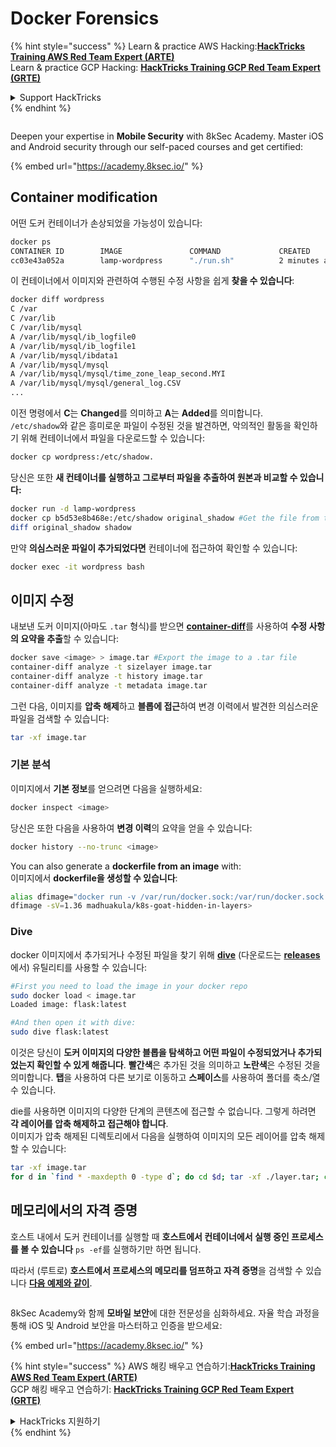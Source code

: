 # Docker Forensics

{% hint style="success" %}
Learn & practice AWS Hacking:<img src="/.gitbook/assets/arte.png" alt="" data-size="line">[**HackTricks Training AWS Red Team Expert (ARTE)**](https://training.hacktricks.xyz/courses/arte)<img src="/.gitbook/assets/arte.png" alt="" data-size="line">\
Learn & practice GCP Hacking: <img src="/.gitbook/assets/grte.png" alt="" data-size="line">[**HackTricks Training GCP Red Team Expert (GRTE)**<img src="/.gitbook/assets/grte.png" alt="" data-size="line">](https://training.hacktricks.xyz/courses/grte)

<details>

<summary>Support HackTricks</summary>

* Check the [**subscription plans**](https://github.com/sponsors/carlospolop)!
* **Join the** 💬 [**Discord group**](https://discord.gg/hRep4RUj7f) or the [**telegram group**](https://t.me/peass) or **follow** us on **Twitter** 🐦 [**@hacktricks\_live**](https://twitter.com/hacktricks\_live)**.**
* **Share hacking tricks by submitting PRs to the** [**HackTricks**](https://github.com/carlospolop/hacktricks) and [**HackTricks Cloud**](https://github.com/carlospolop/hacktricks-cloud) github repos.

</details>
{% endhint %}

<figure><img src="/.gitbook/assets/image (2).png" alt=""><figcaption></figcaption></figure>

Deepen your expertise in **Mobile Security** with 8kSec Academy. Master iOS and Android security through our self-paced courses and get certified:

{% embed url="https://academy.8ksec.io/" %}

## Container modification

어떤 도커 컨테이너가 손상되었을 가능성이 있습니다:
```bash
docker ps
CONTAINER ID        IMAGE               COMMAND             CREATED             STATUS              PORTS               NAMES
cc03e43a052a        lamp-wordpress      "./run.sh"          2 minutes ago       Up 2 minutes        80/tcp              wordpress
```
이 컨테이너에서 이미지와 관련하여 수행된 수정 사항을 쉽게 **찾을 수 있습니다**:
```bash
docker diff wordpress
C /var
C /var/lib
C /var/lib/mysql
A /var/lib/mysql/ib_logfile0
A /var/lib/mysql/ib_logfile1
A /var/lib/mysql/ibdata1
A /var/lib/mysql/mysql
A /var/lib/mysql/mysql/time_zone_leap_second.MYI
A /var/lib/mysql/mysql/general_log.CSV
...
```
이전 명령에서 **C**는 **Changed**를 의미하고 **A**는 **Added**를 의미합니다.\
`/etc/shadow`와 같은 흥미로운 파일이 수정된 것을 발견하면, 악의적인 활동을 확인하기 위해 컨테이너에서 파일을 다운로드할 수 있습니다:
```bash
docker cp wordpress:/etc/shadow.
```
당신은 또한 **새 컨테이너를 실행하고 그로부터 파일을 추출하여 원본과 비교할 수 있습니다:**
```bash
docker run -d lamp-wordpress
docker cp b5d53e8b468e:/etc/shadow original_shadow #Get the file from the newly created container
diff original_shadow shadow
```
만약 **의심스러운 파일이 추가되었다면** 컨테이너에 접근하여 확인할 수 있습니다:
```bash
docker exec -it wordpress bash
```
## 이미지 수정

내보낸 도커 이미지(아마도 `.tar` 형식)를 받으면 [**container-diff**](https://github.com/GoogleContainerTools/container-diff/releases)를 사용하여 **수정 사항의 요약을 추출**할 수 있습니다:
```bash
docker save <image> > image.tar #Export the image to a .tar file
container-diff analyze -t sizelayer image.tar
container-diff analyze -t history image.tar
container-diff analyze -t metadata image.tar
```
그런 다음, 이미지를 **압축 해제**하고 **블롭에 접근**하여 변경 이력에서 발견한 의심스러운 파일을 검색할 수 있습니다:
```bash
tar -xf image.tar
```
### 기본 분석

이미지에서 **기본 정보**를 얻으려면 다음을 실행하세요:
```bash
docker inspect <image>
```
당신은 또한 다음을 사용하여 **변경 이력**의 요약을 얻을 수 있습니다:
```bash
docker history --no-trunc <image>
```
You can also generate a **dockerfile from an image** with:  
이미지에서 **dockerfile을 생성할 수 있습니다**:
```bash
alias dfimage="docker run -v /var/run/docker.sock:/var/run/docker.sock --rm alpine/dfimage"
dfimage -sV=1.36 madhuakula/k8s-goat-hidden-in-layers>
```
### Dive

docker 이미지에서 추가되거나 수정된 파일을 찾기 위해 [**dive**](https://github.com/wagoodman/dive) (다운로드는 [**releases**](https://github.com/wagoodman/dive/releases/tag/v0.10.0)에서) 유틸리티를 사용할 수 있습니다:
```bash
#First you need to load the image in your docker repo
sudo docker load < image.tar                                                                                                                                                                                                         1 ⨯
Loaded image: flask:latest

#And then open it with dive:
sudo dive flask:latest
```
이것은 당신이 **도커 이미지의 다양한 블롭을 탐색하고 어떤 파일이 수정되었거나 추가되었는지 확인할 수 있게 해줍니다**. **빨간색**은 추가된 것을 의미하고 **노란색**은 수정된 것을 의미합니다. **탭**을 사용하여 다른 보기로 이동하고 **스페이스**를 사용하여 폴더를 축소/열 수 있습니다.

die를 사용하면 이미지의 다양한 단계의 콘텐츠에 접근할 수 없습니다. 그렇게 하려면 **각 레이어를 압축 해제하고 접근해야 합니다**.\
이미지가 압축 해제된 디렉토리에서 다음을 실행하여 이미지의 모든 레이어를 압축 해제할 수 있습니다:
```bash
tar -xf image.tar
for d in `find * -maxdepth 0 -type d`; do cd $d; tar -xf ./layer.tar; cd ..; done
```
## 메모리에서의 자격 증명

호스트 내에서 도커 컨테이너를 실행할 때 **호스트에서 컨테이너에서 실행 중인 프로세스를 볼 수 있습니다** `ps -ef`를 실행하기만 하면 됩니다.

따라서 (루트로) **호스트에서 프로세스의 메모리를 덤프하고** **자격 증명**을 검색할 수 있습니다 [**다음 예제와 같이**](../../linux-hardening/privilege-escalation/#process-memory).

<figure><img src="/.gitbook/assets/image (2).png" alt=""><figcaption></figcaption></figure>

8kSec Academy와 함께 **모바일 보안**에 대한 전문성을 심화하세요. 자율 학습 과정을 통해 iOS 및 Android 보안을 마스터하고 인증을 받으세요:

{% embed url="https://academy.8ksec.io/" %}

{% hint style="success" %}
AWS 해킹 배우고 연습하기:<img src="/.gitbook/assets/arte.png" alt="" data-size="line">[**HackTricks Training AWS Red Team Expert (ARTE)**](https://training.hacktricks.xyz/courses/arte)<img src="/.gitbook/assets/arte.png" alt="" data-size="line">\
GCP 해킹 배우고 연습하기: <img src="/.gitbook/assets/grte.png" alt="" data-size="line">[**HackTricks Training GCP Red Team Expert (GRTE)**<img src="/.gitbook/assets/grte.png" alt="" data-size="line">](https://training.hacktricks.xyz/courses/grte)

<details>

<summary>HackTricks 지원하기</summary>

* [**구독 계획**](https://github.com/sponsors/carlospolop) 확인하기!
* **💬 [**Discord 그룹**](https://discord.gg/hRep4RUj7f) 또는 [**텔레그램 그룹**](https://t.me/peass)에 참여하거나 **Twitter** 🐦 [**@hacktricks\_live**](https://twitter.com/hacktricks\_live)**를 팔로우하세요.**
* **[**HackTricks**](https://github.com/carlospolop/hacktricks) 및 [**HackTricks Cloud**](https://github.com/carlospolop/hacktricks-cloud) 깃허브 리포지토리에 PR을 제출하여 해킹 팁을 공유하세요.**

</details>
{% endhint %}
